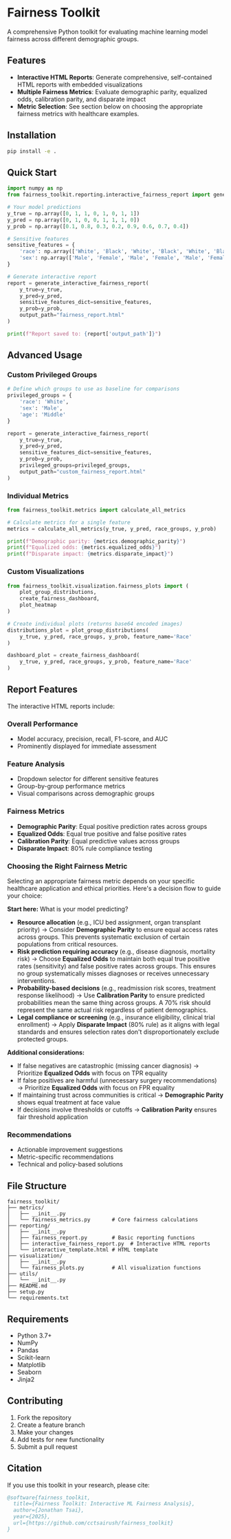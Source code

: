 # Fairness Toolkit

A comprehensive Python toolkit for evaluating machine learning model fairness across different demographic groups.

## Features

- **Interactive HTML Reports**: Generate comprehensive, self-contained HTML reports with embedded visualizations
- **Multiple Fairness Metrics**: Evaluate demographic parity, equalized odds, calibration parity, and disparate impact
- **Metric Selection**: See section below on choosing the appropriate fairness metrics with healthcare examples. 

## Installation

```bash
pip install -e .
```

## Quick Start

```python
import numpy as np
from fairness_toolkit.reporting.interactive_fairness_report import generate_interactive_fairness_report

# Your model predictions
y_true = np.array([0, 1, 1, 0, 1, 0, 1, 1])
y_pred = np.array([0, 1, 0, 0, 1, 1, 1, 0])
y_prob = np.array([0.1, 0.8, 0.3, 0.2, 0.9, 0.6, 0.7, 0.4])

# Sensitive features
sensitive_features = {
    'race': np.array(['White', 'Black', 'White', 'Black', 'White', 'Black', 'White', 'Black']),
    'sex': np.array(['Male', 'Female', 'Male', 'Female', 'Male', 'Female', 'Male', 'Female'])
}

# Generate interactive report
report = generate_interactive_fairness_report(
    y_true=y_true,
    y_pred=y_pred,
    sensitive_features_dict=sensitive_features,
    y_prob=y_prob,
    output_path="fairness_report.html"
)

print(f"Report saved to: {report['output_path']}")
```

## Advanced Usage

### Custom Privileged Groups

```python
# Define which groups to use as baseline for comparisons
privileged_groups = {
    'race': 'White',
    'sex': 'Male',
    'age': 'Middle'
}

report = generate_interactive_fairness_report(
    y_true=y_true,
    y_pred=y_pred,
    sensitive_features_dict=sensitive_features,
    y_prob=y_prob,
    privileged_groups=privileged_groups,
    output_path="custom_fairness_report.html"
)
```

### Individual Metrics

```python
from fairness_toolkit.metrics import calculate_all_metrics

# Calculate metrics for a single feature
metrics = calculate_all_metrics(y_true, y_pred, race_groups, y_prob)

print(f"Demographic parity: {metrics.demographic_parity}")
print(f"Equalized odds: {metrics.equalized_odds}")
print(f"Disparate impact: {metrics.disparate_impact}")
```

### Custom Visualizations

```python
from fairness_toolkit.visualization.fairness_plots import (
    plot_group_distributions,
    create_fairness_dashboard,
    plot_heatmap
)

# Create individual plots (returns base64 encoded images)
distributions_plot = plot_group_distributions(
    y_true, y_pred, race_groups, y_prob, feature_name='Race'
)

dashboard_plot = create_fairness_dashboard(
    y_true, y_pred, race_groups, y_prob, feature_name='Race'
)
```

## Report Features

The interactive HTML reports include:

### Overall Performance
- Model accuracy, precision, recall, F1-score, and AUC
- Prominently displayed for immediate assessment

### Feature Analysis
- Dropdown selector for different sensitive features
- Group-by-group performance metrics
- Visual comparisons across demographic groups

### Fairness Metrics
- **Demographic Parity**: Equal positive prediction rates across groups
- **Equalized Odds**: Equal true positive and false positive rates
- **Calibration Parity**: Equal predictive values across groups  
- **Disparate Impact**: 80% rule compliance testing

### Choosing the Right Fairness Metric

Selecting an appropriate fairness metric depends on your specific healthcare application and ethical priorities. Here's a decision flow to guide your choice:

**Start here:** What is your model predicting?
- **Resource allocation** (e.g., ICU bed assignment, organ transplant priority) → Consider **Demographic Parity** to ensure equal access rates across groups. This prevents systematic exclusion of certain populations from critical resources.
- **Risk prediction requiring accuracy** (e.g., disease diagnosis, mortality risk) → Choose **Equalized Odds** to maintain both equal true positive rates (sensitivity) and false positive rates across groups. This ensures no group systematically misses diagnoses or receives unnecessary interventions.
- **Probability-based decisions** (e.g., readmission risk scores, treatment response likelihood) → Use **Calibration Parity** to ensure predicted probabilities mean the same thing across groups. A 70% risk should represent the same actual risk regardless of patient demographics.
- **Legal compliance or screening** (e.g., insurance eligibility, clinical trial enrollment) → Apply **Disparate Impact** (80% rule) as it aligns with legal standards and ensures selection rates don't disproportionately exclude protected groups.

**Additional considerations:**
- If false negatives are catastrophic (missing cancer diagnosis) → Prioritize **Equalized Odds** with focus on TPR equality
- If false positives are harmful (unnecessary surgery recommendations) → Prioritize **Equalized Odds** with focus on FPR equality
- If maintaining trust across communities is critical → **Demographic Parity** shows equal treatment at face value
- If decisions involve thresholds or cutoffs → **Calibration Parity** ensures fair threshold application


### Recommendations
- Actionable improvement suggestions
- Metric-specific recommendations
- Technical and policy-based solutions


## File Structure

```
fairness_toolkit/
├── metrics/
│   ├── __init__.py
│   └── fairness_metrics.py       # Core fairness calculations
├── reporting/
│   ├── __init__.py
│   ├── fairness_report.py        # Basic reporting functions
│   ├── interactive_fairness_report.py  # Interactive HTML reports
│   └── interactive_template.html # HTML template
├── visualization/
│   ├── __init__.py
│   └── fairness_plots.py         # All visualization functions
├── utils/
│   └── __init__.py
├── README.md
├── setup.py
└── requirements.txt
```

## Requirements

- Python 3.7+
- NumPy
- Pandas  
- Scikit-learn
- Matplotlib
- Seaborn
- Jinja2

## Contributing

1. Fork the repository
2. Create a feature branch
3. Make your changes
4. Add tests for new functionality
5. Submit a pull request


## Citation

If you use this toolkit in your research, please cite:

```bibtex
@software{fairness_toolkit,
  title={Fairness Toolkit: Interactive ML Fairness Analysis},
  author={Jonathan Tsai},
  year={2025},
  url={https://github.com/cctsairush/fairness_toolkit}
}
```